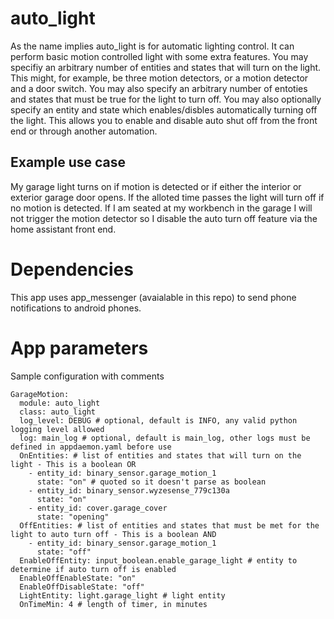 # auto_light

As the name implies auto_light is for automatic lighting control.  It can perform basic motion controlled light with some extra features. You may specifiy an arbitrary number of entities and states that will turn on the light.  This might, for example, be three motion detectors, or a motion detector and a door switch.  You may also specify an arbitrary number of entoties and states that must be true for the light to turn off. You may also optionally specify an entity and state which enables/disbles automatically turning off the light. This allows you to enable and disable auto shut off from the front end or through another automation.

## Example use case

My garage light turns on if motion is detected or if either the interior or exterior garage door opens. If the alloted time passes the light will turn off if no motion is detected. If I am seated at my workbench in the garage I will not trigger the motion detector so I disable the auto turn off feature via the home assistant front end.

# Dependencies

This app uses app_messenger (avaialable in this repo) to send phone notifications to android phones.

# App parameters

Sample configuration with comments

```
GarageMotion:
  module: auto_light
  class: auto_light
  log_level: DEBUG # optional, default is INFO, any valid python logging level allowed
  log: main_log # optional, default is main_log, other logs must be defined in appdaemon.yaml before use
  OnEntities: # list of entities and states that will turn on the light - This is a boolean OR
    - entity_id: binary_sensor.garage_motion_1
      state: "on" # quoted so it doesn't parse as boolean
    - entity_id: binary_sensor.wyzesense_779c130a
      state: "on"
    - entity_id: cover.garage_cover
      state: "opening"
  OffEntities: # list of entities and states that must be met for the light to auto turn off - This is a boolean AND
    - entity_id: binary_sensor.garage_motion_1
      state: "off"
  EnableOffEntity: input_boolean.enable_garage_light # entity to determine if auto turn off is enabled
  EnableOffEnableState: "on"
  EnableOffDisableState: "off"
  LightEntity: light.garage_light # light entity
  OnTimeMin: 4 # length of timer, in minutes
```




